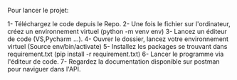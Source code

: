 Pour lancer le projet:

1- Téléchargez le code depuis le Repo.
2- Une fois le fichier sur l'ordinateur, créez un environnement virtuel (python -m venv env)
3- Lancez un éditeur de code (VS,Pycharm ...).
4- Ouvrer le dossier, lancez votre environnement virtuel (Source env/bin/activate)
5- Installez les packages se trouvant dans requirement.txt (pip install -r requirement.txt)
6- Lancer le programme via l'éditeur de code.
7- Regardez la documentation disponible sur postman pour naviguer dans l'API.